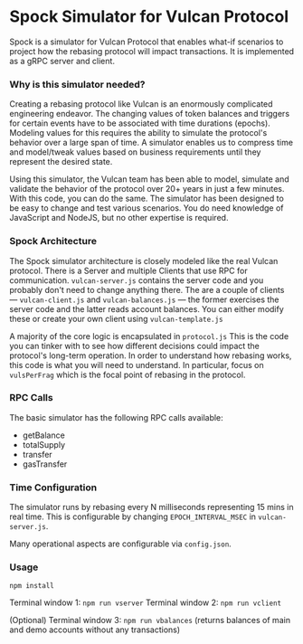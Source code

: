 # Spock Simulator for Vulcan Protocol

Spock is a simulator for Vulcan Protocol that enables what-if scenarios to project how the rebasing protocol will impact transactions. It is implemented as a gRPC server and client.

### Why is this simulator needed?

Creating a rebasing protocol like Vulcan is an enormously complicated engineering endeavor. The changing values of token balances and triggers for certain events have to be associated with time durations (epochs). Modeling values for this requires the ability to simulate the protocol's behavior over a large span of time. A simulator enables us to compress time and model/tweak values based on business requirements until they represent the desired state.

Using this simulator, the Vulcan team has been able to model, simulate and validate the behavior of the protocol over 20+ years in just a few minutes. With this code, you can do the same. The simulator has been designed to be easy to change and test various scenarios. You do need knowledge of JavaScript and NodeJS, but no other expertise is required.

### Spock Architecture

The Spock simulator architecture is closely modeled like the real Vulcan protocol. There is a Server and multiple Clients that use RPC for communication. `vulcan-server.js` contains the server code and you probably don't need to change anything there. The are a couple of clients — `vulcan-client.js` and `vulcan-balances.js` — the former exercises the server code and the latter reads account balances. You can either modify these or create your own client using `vulcan-template.js`

A majority of the core logic is encapsulated in `protocol.js` This is the code you can tinker with to see how different decisions could impact the protocol's long-term operation. In order to understand how rebasing works, this code is what you will need to understand. In particular, focus on `vulsPerFrag` which is the focal point of rebasing in the protocol.

### RPC Calls

The basic simulator has the following RPC calls available:
- getBalance
- totalSupply
- transfer
- gasTransfer

### Time Configuration

The simulator runs by rebasing every N milliseconds representing 15 mins in real time. This is configurable by changing `EPOCH_INTERVAL_MSEC` in `vulcan-server.js`.

Many operational aspects are configurable via `config.json`.

### Usage

`npm install`

Terminal window 1: `npm run vserver`
Terminal window 2: `npm run vclient`

(Optional)
Terminal window 3: `npm run vbalances` (returns balances of main and demo accounts without any transactions)


